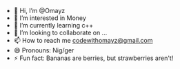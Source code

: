 - 👋 Hi, I’m @Omayz
- 👀 I’m interested in Money
- 🌱 I’m currently learning c++
- 💞️ I’m looking to collaborate on ...
- 📫 How to reach me codewithomayz@gmail.com
- 😄 Pronouns: Nig/ger
- ⚡ Fun fact: Bananas are berries, but strawberries aren't!

<!---
Omayz/Omayz is a ✨ special ✨ repository because its `README.md` (this file) appears on your GitHub profile.
You can click the Preview link to take a look at your changes.
--->
